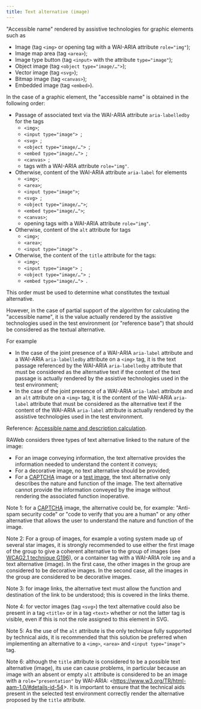 ```yaml
---
title: Text alternative (image)
---
```


"Accessible name" rendered by assistive technologies for graphic elements such as

- Image (tag `<img>` or opening tag with a WAI-ARIA attribute `role="img"`);
- Image map area (tag `<area>`);
- Image type button (tag `<input>` with the attribute `type="image"`);
- Object image (tag `<object type="image/…">`);
- Vector image (tag `<svg>`);
- Bitmap image (tag `<canvas>`);
- Embedded image (tag `<embed>`).

In the case of a graphic element, the "accessible name" is obtained in the following order:

- Passage of associated text via the WAI-ARIA attribute `aria-labelledby` for the tags
  - `<img>`;
  - `<input type="image"> `;
  - `<svg> `;
  - `<object type="image/…"> `;
  - `<embed type="image/…"> `;
  - `<canvas> `;
  - tags with a WAI-ARIA attribute `role="img"`.
- Otherwise, content of the WAI-ARIA attribute `aria-label` for elements
  - `<img>`;
  - `<area>`;
  - `<input type="image">`;
  - `<svg> `;
  - `<object type="image/…">`;
  - `<embed type="image/…">`;
  - `<canvas>`;
  - opening tags with a WAI-ARIA attribute `role="img"`.
- Otherwise, content of the `alt` attribute for tags
  - `<img>`;
  - `<area>`;
  - `<input type="image"> `.
- Otherwise, the content of the `title` attribute for the tags:
  - `<img>`;
  - `<input type="image"> `;
  - `<object type="image/…"> `;
  - `<embed type="image/…"> `.

This order must be used to determine what constitutes the textual alternative.

However, in the case of partial support of the algorithm for calculating the "accessible name", it is the value actually rendered by the assistive technologies used in the test environment (or "reference base") that should be considered as the textual alternative.

For example

- In the case of the joint presence of a WAI-ARIA `aria-label` attribute and a WAI-ARIA `aria-labelledby` attribute on a `<img>` tag, it is the text passage referenced by the WAI-ARIA `aria-labelledby` attribute that must be considered as the alternative text if the content of the text passage is actually rendered by the assistive technologies used in the test environment;
- In the case of the joint presence of a WAI-ARIA `aria-label` attribute and an `alt` attribute on a `<img>` tag, it is the content of the WAI-ARIA `aria-label` attribute that must be considered as the alternative text if the content of the WAI-ARIA `aria-label` attribute is actually rendered by the assistive technologies used in the test environment.

Reference: <span lang="en">[Accessible name and description calculation](https://www.w3.org/TR/html-aam-1.0/#accessible-name-and-description-computation)</span>.

RAWeb considers three types of text alternative linked to the nature of the image:

- For an image conveying information, the text alternative provides the information needed to understand the content it conveys;
- For a decorative image, no text alternative should be provided;
- For a [CAPTCHA](#captcha) image or a [test image](#image-test), the text alternative only describes the nature and function of the image. The text alternative cannot provide the information conveyed by the image without rendering the associated function inoperative.

Note 1: for a [CAPTCHA](#captcha) image, the alternative could be, for example: "Anti-spam security code" or "code to verify that you are a human" or any other alternative that allows the user to understand the nature and function of the image.

Note 2: For a group of images, for example a voting system made up of several star images, it is strongly recommended to use either the first image of the group to give a coherent alternative to the group of images (see [WCAG2.1 technique G196](https://www.w3.org/WAI/WCAG21/Techniques/general/G196)), or a container tag with a WAI-ARIA role `img` and a text alternative (image). In the first case, the other images in the group are considered to be decorative images. In the second case, all the images in the group are considered to be decorative images.

Note 3: for image links, the alternative text must allow the function and destination of the link to be understood; this is covered in the links theme.

Note 4: for vector images (tag `<svg>`) the text alternative could also be present in a tag `<title>` or in a tag `<text>` whether or not the latter tag is visible, even if this is not the role assigned to this element in SVG.

Note 5: As the use of the `alt` attribute is the only technique fully supported by technical aids, it is recommended that this solution be preferred when implementing an alternative to a `<img>`, `<area>` and `<input type="image">` tag.

Note 6: although the `title` attribute is considered to be a possible text alternative (image), its use can cause problems, in particular because an image with an absent or empty `alt` attribute is considered to be an image with a `role="presentation"` by WAI-ARIA: &lt;https://www.w3.org/TR/html-aam-1.0/#details-id-54&gt;. It is important to ensure that the technical aids present in the selected test environment correctly render the alternative proposed by the `title` attribute.
